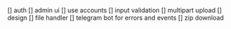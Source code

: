 [] auth
[] admin ui
[] use accounts
[] input validation
[] multipart upload
[] design
[] file handler
[] telegram bot for errors and events
[] zip download
